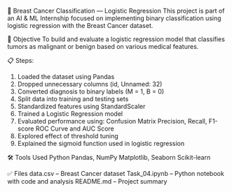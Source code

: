 🧠 Breast Cancer Classification — Logistic Regression
This project is part of an AI & ML Internship focused on implementing binary classification using logistic regression with the Breast Cancer dataset.

📄 Objective
To build and evaluate a logistic regression model that classifies tumors as malignant or benign based on various medical features.

📋 Steps:
1. Loaded the dataset using Pandas
2. Dropped unnecessary columns (id, Unnamed: 32)
3. Converted diagnosis to binary labels (M = 1, B = 0)
4. Split data into training and testing sets
5. Standardized features using StandardScaler
6. Trained a Logistic Regression model
7. Evaluated performance using:
      Confusion Matrix
      Precision, Recall, F1-score
      ROC Curve and AUC Score
8. Explored effect of threshold tuning
9. Explained the sigmoid function used in logistic regression

🛠 Tools Used
Python
Pandas, NumPy
Matplotlib, Seaborn
Scikit-learn

✅ Files
data.csv – Breast Cancer dataset
Task_04.ipynb – Python notebook with code and analysis
README.md – Project summary

